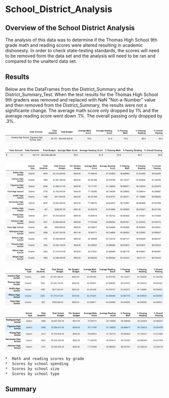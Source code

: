 # School_District_Analysis

## Overview of the School District Analysis

The analysis of this data was to determine if the Thomas High School 9th grade math and reading scores were altered resulting in academic
dishonesty.  In order to check state-testing standards, the scores will need to be removed form the data set and the analysis will need 
to be ran and compared to the unalterd data set.   


## Results

Below are the DataFrames from the District_Summary and the District_Summary_Test.  When the test results for the Thomas High School 9th graders
was removed and replaced with NaN "Not-a-Number" value and then removed from the District_Summary, the results were not a significante change.
The average math score only dropped by 1% and the average reading score went down .1%.  The overall passing only dropped by .3%.

  
![](https://github.com/crashdean/School_District_Analysis/blob/main/Resources/District_Summary.png)
 
 

![](https://github.com/crashdean/School_District_Analysis/blob/main/Resources/Distict_summary_Test.png)



![](https://github.com/crashdean/School_District_Analysis/blob/main/Resources/District_Summary_Total.png)



![](https://github.com/crashdean/School_District_Analysis/blob/main/Resources/Top_Performers.png)



![](https://github.com/crashdean/School_District_Analysis/blob/main/Resources/Bottom_Performers.png)


    *  Math and reading scores by grade
    *  Scores by school spending
    *  Scores by school size
    *  Scores by school type

## Summary
